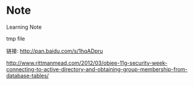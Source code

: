 Note
====

Learning Note

tmp file

链接: http://pan.baidu.com/s/1hqADpru

http://www.rittmanmead.com/2012/03/obiee-11g-security-week-connecting-to-active-directory-and-obtaining-group-membership-from-database-tables/
